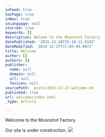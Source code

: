 ```yaml
---
inFeed: true
hasPage: true
inNav: true
inLanguage: null
starred: true
keywords: []
description: Welome to the Moonshot Factory
datePublished: '2015-12-28T15:10:11.918Z'
dateModified: '2015-12-27T17:03:49.067Z'
title: Welcome
author: []
authors: []
publisher:
  name: null
  domain: null
  url: null
  favicon: null
sourcePath: _posts/2015-12-27-welcome.md
published: true
url: welcome/index.html
_type: Article

---
```

Welcome to the Moonshot Factory.

Our site is under construction.
![](https://the-grid-user-content.s3-us-west-2.amazonaws.com/4c89888b-a139-4b10-bc61-4ce0304fbc48.jpg)